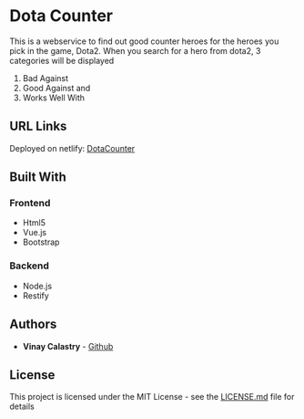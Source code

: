 # Dota Counter

This is a webservice to find out good counter heroes for the heroes you pick in the game, Dota2. When you search for a hero from dota2, 3 categories will be displayed
1. Bad Against
2. Good Against and
3. Works Well With

## URL Links

Deployed on netlify:
[DotaCounter](https://dotacounter.netlify.com/)


## Built With

### Frontend
* Html5
* Vue.js
* Bootstrap

### Backend
* Node.js
* Restify


## Authors

* **Vinay Calastry** - [Github](https://github.com/vinaycalastry?tab=repositories)

## License

This project is licensed under the MIT License - see the [LICENSE.md](LICENSE.md) file for details

